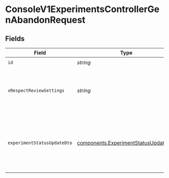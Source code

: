# ConsoleV1ExperimentsControllerGenAbandonRequest


## Fields

| Field                                                                                                   | Type                                                                                                    | Required                                                                                                | Description                                                                                             | Example                                                                                                 |
| ------------------------------------------------------------------------------------------------------- | ------------------------------------------------------------------------------------------------------- | ------------------------------------------------------------------------------------------------------- | ------------------------------------------------------------------------------------------------------- | ------------------------------------------------------------------------------------------------------- |
| `id`                                                                                                    | *string*                                                                                                | :heavy_check_mark:                                                                                      | id                                                                                                      |                                                                                                         |
| `xRespectReviewSettings`                                                                                | *string*                                                                                                | :heavy_minus_sign:                                                                                      | Optional header to respect review settings for mutation endpoints.                                      |                                                                                                         |
| `experimentStatusUpdateDto`                                                                             | [components.ExperimentStatusUpdateDto](../../models/components/experimentstatusupdatedto.md)            | :heavy_check_mark:                                                                                      | N/A                                                                                                     | {<br/>"id": "experiment123",<br/>"decisionReason": "Your reason for stopping early",<br/>"removeTargeting": false<br/>} |